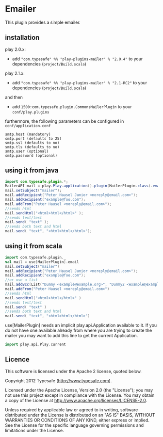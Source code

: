 # Emailer  

This plugin provides a simple emailer.

## installation

play 2.0.x:

* add ```"com.typesafe" %% "play-plugins-mailer" % "2.0.4"``` to your dependencies (```project/Build.scala```)

play 2.1.x:

* add ```"com.typesafe" %% "play-plugins-mailer" % "2.1-RC2"``` to your dependencies (```project/Build.scala```)


and then
* add ```1500:com.typesafe.plugin.CommonsMailerPlugin``` to your ```conf/play.plugins```

furthermore, the following parameters can be configured in ```conf/application.conf```

```
smtp.host (mandatory)
smtp.port (defaults to 25)
smtp.ssl (defaults to no)
smtp.tls (defaults to no)
smtp.user (optional)
smtp.password (optional)
```


## using it from java 

```java
import com.typesafe.plugin.*;
MailerAPI mail = play.Play.application().plugin(MailerPlugin.class).email();
mail.setSubject("mailer");
mail.addRecipient("Peter Hausel Junior <noreply@email.com>");
mail.addRecipient("example@foo.com");
mail.addFrom("Peter Hausel <noreply@email.com>");
//sends html
mail.sendHtml("<html>html</html>" );
//sends text/text
mail.send( "text" );
//sends both text and html
mail.send( "text", "<html>html</html>");
```

## using it from scala

```scala
import com.typesafe.plugin._
val mail = use[MailerPlugin].email
mail.setSubject("mailer")
mail.addRecipient("Peter Hausel Junior <noreply@email.com>");
mail.addRecipient("example@foo.com");
//or use a list
mail.addBcc(List("Dummy <example@example.org>", "Dummy2 <example@example.org>"):_*)
mail.addFrom("Peter Hausel <noreply@email.com>")
//sends html
mail.sendHtml("<html>html</html>" )
//sends text/text
mail.send( "text" )
//sends both text and html
mail.send( "text", "<html>html</html>")
```

use[MailerPlugin] needs an implicit play.api.Application available to it.  If you do not have one available already from where you are trying to create the mailer you may want to add this line to get the current Application.

```scala
import play.api.Play.current
```

## Licence

This software is licensed under the Apache 2 license, quoted below.

Copyright 2012 Typesafe (http://www.typesafe.com).

Licensed under the Apache License, Version 2.0 (the "License"); you may not use this project except in compliance with the License. You may obtain a copy of the License at http://www.apache.org/licenses/LICENSE-2.0.

Unless required by applicable law or agreed to in writing, software distributed under the License is distributed on an "AS IS" BASIS, WITHOUT WARRANTIES OR CONDITIONS OF ANY KIND, either express or implied. See the License for the specific language governing permissions and limitations under the License.
